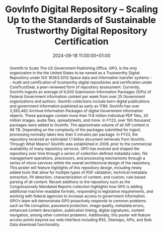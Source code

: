 ---
abstract: 'GovInfo to Scale

  The US Government Publishing Office, GPO, is the only organization in the the United
  States to be named as a Trustworthy Digital Repository under ISO 16363:2012 Space
  data and information transfer systems -- Audit and certification of trustworthy
  digital repositories and certification under CoreTrustSeal, a peer-reviewed form
  of repository assessment. Currently, GovInfo ingests an average of 6,000 Submission
  Information Packages (SIPs) of Federal Government information content per week from
  over 25 Government organizations and authors. GovInfo collections include born-digital
  publications and government information published as early as 1789. GovInfo has
  over 3,393,462 Archival Information Packages of digital Government information objects.
  These packages contain more than 11.6 million individual PDF files, 30 million images,
  audio files, spreadsheets, and more. In FY23, over 195 thousand packages were added
  to GovInfo. The approximate volume of all AIP content is 99 TB. Depending on the
  complexity of the packages submitted for ingest, processing normally takes less
  than 5 minutes per package. In FY23, the repository received an estimated 1,1 billion
  document retrievals from GovInfo.


  Through What Means?

  GovInfo was established in 2009, prior to the commercial availability of many repository
  services. GPO has evolved and shaped the repository over time through a series of
  collection-defined metadata rules, file management operations, processors, and processing
  mechanisms through a series of micro-services within the overall architectural design
  of the repository. This poster will feature highlights of this repository design,
  including newly added tools that allow for multiple types of PDF validation, technical
  metadata extraction, PII detection, characterization of content, and custom, rule-based
  parsing of all content. Recent additions to the repository such as the Congressionally
  Mandated Reports collection highlights how GPO is adding additional machine-readable
  formats, responding to legislative requirements, and working with federal agencies
  to increase access to government information. GPO’s team will demonstrate GPO proactively
  responds to common problems such as file corruption, password protection, image
  quality, metadata errors, enhanced content description, publication linking, digital
  signatures, content navigation, among other common problems. Additionally, this
  poster will feature access points beyond our web interface including RSS, Sitemaps,
  APIs, and Bulk Data download functionality.'
creators:
- Alec Bradley
- ' Heidi Ramos'
- ' Jessica Tieman'
date: 2024-09-18 11:00:00+01:00
document_url: https://doi.org/10.5281/zenodo.13643139
grand_parent: iPRES
institutions: []
keywords:
- approaches to preservation
- scaling up
landing_page_url: https://zenodo.org/records/13643139
language: eng
layout: publication
license: Creative Commons Zero (CC0-1.0)
notes_url: ''
parent: iPRES 2024
publication_type: poster
size: null
slides_url: ''
source_name: iPRES
stream_url: ''
title: GovInfo Digital Repository – Scaling Up to the Standards of Sustainable Trustworthy
  Digital Repository Certification
year: 2024
---